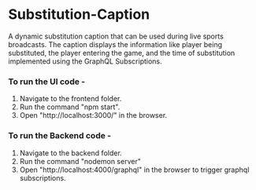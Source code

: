 # Substitution-Caption
A dynamic substitution caption that can be used during live sports broadcasts. The caption displays the information like player being substituted, the player entering the game, and the time of substitution implemented using the GraphQL Subscriptions.

### To run the UI code -
1. Navigate to the frontend folder.
2. Run the command "npm start".
3. Open "http://localhost:3000/" in the browser.

### To run the Backend code -
1. Navigate to the backend folder.
2. Run the command "nodemon server"
3. Open "http://localhost:4000/graphql" in the browser to trigger graphql subscriptions.
